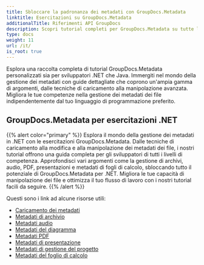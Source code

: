 ```yaml
---
title: Sbloccare la padronanza dei metadati con GroupDocs.Metadata
linktitle: Esercitazioni su GroupDocs.Metadata
additionalTitle: Riferimenti API GroupDocs
description: Scopri tutorial completi per GroupDocs.Metadata su tutte le piattaforme. Padroneggia la gestione dei metadati in .NET e Java senza sforzo.
type: docs
weight: 11
url: /it/
is_root: true
---
```


Esplora una raccolta completa di tutorial GroupDocs.Metadata personalizzati sia per sviluppatori .NET che Java. Immergiti nel mondo della gestione dei metadati con guide dettagliate che coprono un'ampia gamma di argomenti, dalle tecniche di caricamento alla manipolazione avanzata. Migliora le tue competenze nella gestione dei metadati dei file indipendentemente dal tuo linguaggio di programmazione preferito.

## GroupDocs.Metadata per esercitazioni .NET
{{% alert color="primary" %}}
Esplora il mondo della gestione dei metadati in .NET con le esercitazioni GroupDocs.Metadata. Dalle tecniche di caricamento alla modifica e alla manipolazione dei metadati dei file, i nostri tutorial offrono una guida completa per gli sviluppatori di tutti i livelli di competenza. Approfondisci vari argomenti come la gestione di archivi, audio, PDF, presentazioni e metadati di fogli di calcolo, sbloccando tutto il potenziale di GroupDocs.Metadata per .NET. Migliora le tue capacità di manipolazione dei file e ottimizza il tuo flusso di lavoro con i nostri tutorial facili da seguire.
{{% /alert %}}

Questi sono i link ad alcune risorse utili:
 
- [Caricamento dei metadati](./net/metadata-loading/)
- [Metadati di archivio](./net/archive-metadata/)
- [Metadati audio](./net/audio-metadata/)
- [Metadati del diagramma](./net/diagram-metadata/)
- [Metadati PDF](./net/pdf-metadata/)
- [Metadati di presentazione](./net/presentation-metadata/)
- [Metadati di gestione del progetto](./net/project-management-metadata/)
- [Metadati del foglio di calcolo](./net/spreadsheet-metadata/)



